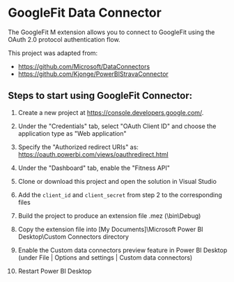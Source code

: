 # GoogleFit Data Connector
The GoogleFit M extension allows you to connect to GoogleFit using the OAuth 2.0 protocol authentication flow.

This project was adapted from:
- https://github.com/Microsoft/DataConnectors
- https://github.com/Kjonge/PowerBIStravaConnector


## Steps to start using GoogleFit Connector:



1. Create a new project at https://console.developers.google.com/.


2. Under the "Credentials" tab, select "OAuth Client ID" and choose the application type as "Web application"


3. Specify the "Authorized redirect URIs" as: https://oauth.powerbi.com/views/oauthredirect.html


4. Under the "Dashboard" tab, enable the "Fitness API"


5. Clone or download this project and open the solution in Visual Studio


6. Add the `client_id` and `client_secret` from step 2 to the corresponding files


7. Build the project to produce an extension file .mez (\bin\Debug)


8. Copy the extension file into [My Documents]\Microsoft Power BI Desktop\Custom Connectors directory


9. Enable the Custom data connectors preview feature in Power BI Desktop (under File | Options and settings | Custom data connectors)


10. Restart Power BI Desktop